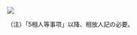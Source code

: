 ![](https://www.nta.go.jp/tmp/3d2399eb-12cb-4793-83cb-f007cf8ded5c/images/18eb5209045a96dc253160743ae04fb663e387f8f866534519c3ac92eceded18.jpg)

（注）「5相人等事项」以降、相放人記の必要。